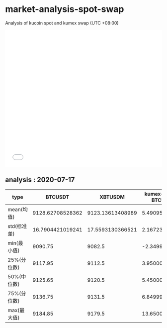# market-analysis-spot-swap
Analysis of kucoin spot and kumex swap (UTC +08:00)

<iframe width="100%" height="440" src="./data.html" frameborder="no" border="0" scrolling="no"></iframe>

## analysis : 2020-07-17

type | BTCUSDT | XBTUSDM | kumex-XBTUSDM-BTCUSDT_arb
---|---|---|---
mean(均值) | 9128.62708528362 | 9123.13613408989 | 5.49095119767178
std(标准差) | 16.7904421019241 | 17.5593130366521 | 2.16723143370461
min(最小值) | 9090.75 | 9082.5 | -2.34999999999855
25%(分位数) | 9117.95 | 9112.5 | 3.95000000000073
50%(中位数) | 9125.65 | 9120.5 | 5.45000000000073
75%(分位数) | 9136.75 | 9131.5 | 6.84999999999854
max(最大值) | 9184.85 | 9179.5 | 13.6500000000015
